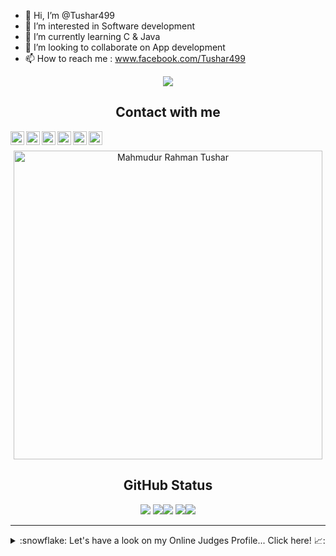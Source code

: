 
- 👋 Hi, I’m @Tushar499
- 👀 I’m interested in Software development 
- 🌱 I’m currently learning C & Java
- 💞️ I’m looking to collaborate on App development
- 📫 How to reach me : www.facebook.com/Tushar499
<div align="center">
<img src="https://github-readme-stats.vercel.app/api?username=Tushar499&&show_icons=true&title_color=ffffff&icon_color=bb2acf&text_color=daf7dc&bg_color=151515">
</div>
<div align="center">
<h2 align="center">Contact with me</h2>


[<img align="left" alt="Mahmudur Rahman Tushar | YouTube" width="22px" src="https://cdn-icons-png.flaticon.com/512/124/124010.png" />][facebook]
[<img align="left" alt="Mahmudur Rahman Tushar | YouTube" width="22px" src="https://cdn.jsdelivr.net/npm/simple-icons@v3/icons/youtube.svg" />][youtube]
[<img align="left" alt="Mahmudur Rahman Tushar | Twitter" width="22px" src="https://cdn.jsdelivr.net/npm/simple-icons@v3/icons/twitter.svg" />][twitter]
[<img align="left" alt="Mahmudur Rahman Tushar | Twitter" width="22px" src="https://cdn-icons-png.flaticon.com/512/906/906377.png" />][telegram]
[<img align="left" alt="Mahmudur Rahman Tushar | LinkedIn" width="22px" src="https://cdn.jsdelivr.net/npm/simple-icons@v3/icons/linkedin.svg" />][linkedin]
[<img align="left" alt="Mahmudur Rahman Tushar | Instagram" width="22px" src="https://cdn.jsdelivr.net/npm/simple-icons@v3/icons/instagram.svg" />][instagram]

<br />
	<p><img width="494" align="center" src="https://github-readme-stats.vercel.app/api/top-langs?username=Tushar499&show_icons=true&locale=en&layout=compact" alt="Mahmudur Rahman Tushar" /></p>


[facebook]: https://facebook.com/Tushar499
[twitter]: https://twitter.com/mrtushar5
[youtube]: https://www.youtube.com/channel/UCAhH6mZwhBSM0KPOp0lrKPg
[instagram]: https://www.instagram.com/tushu499/
[linkedin]: https://www.linkedin.com/in/mhamudur-rahman-tushar/
[telegram]: https://t.me/Tushar499
</div>


<h2 align="center">GitHub Status</h2>

<div align="center">
	
![](https://github-profile-summary-cards.vercel.app/api/cards/profile-details?username=Tushar499&theme=dracula) 
![](https://github-profile-summary-cards.vercel.app/api/cards/repos-per-language?username=Tushar499&theme=dracula)![](https://github-profile-summary-cards.vercel.app/api/cards/most-commit-language?username=Tushar499&theme=dracula)
![](https://github-profile-summary-cards.vercel.app/api/cards/stats?username=Tushar499&theme=dracula)![](https://github-profile-summary-cards.vercel.app/api/cards/productive-time?username=Tushar499&theme=dracula)

</div>



---
<details>
<summary> :snowflake: Let's have a look on my Online Judges Profile... Click here! 📈:</summary>
	
<div align="center">


:star: [Codeforces](https://codeforces.com/profile/Tushar499) <br>
:star: [URI](https://www.beecrowd.com.br/judge/en/profile/481111) <br>
:star: [Leetcode](https://leetcode.com/Tushar499/) <br>

<i>Many more are coming soon... <i> 
</div> 
  
 ![](https://raw.githubusercontent.com/Tushar499/Tushar499/master/profile-summary-card-output/default/0-profile-details.svg)
</details>
</p>
